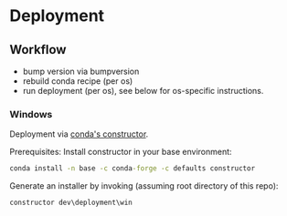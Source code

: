 # Deployment

## Workflow

* bump version via bumpversion
* rebuild conda recipe (per os)
* run deployment (per os), see below for os-specific instructions.

### Windows

Deployment via [conda's constructor](https://github.com/conda/constructor).

Prerequisites: Install constructor in your base environment:

```cmd
conda install -n base -c conda-forge -c defaults constructor
```

Generate an installer by invoking (assuming root directory of this repo):

```cmd
constructor dev\deployment\win
```

